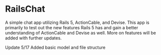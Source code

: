 # RailsChat
A simple chat app utilizing Rails 5, ActionCable, and Devise. This app is primarily to test out the new features Rails 5 has and gain a better understanding of ActionCable and Devise as well. More on features will be added with further updates.

Update 5/17
Added basic model and file structure
